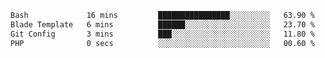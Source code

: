 
<!--START_SECTION:waka-->

```txt
Bash             16 mins         ████████████████░░░░░░░░░   63.90 %
Blade Template   6 mins          ██████░░░░░░░░░░░░░░░░░░░   23.70 %
Git Config       3 mins          ███░░░░░░░░░░░░░░░░░░░░░░   11.80 %
PHP              0 secs          ░░░░░░░░░░░░░░░░░░░░░░░░░   00.60 %
```

<!--END_SECTION:waka-->
